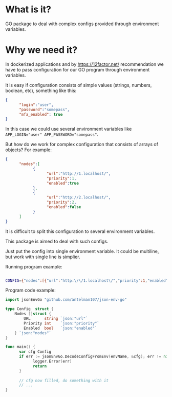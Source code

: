 # What is it?
GO package to deal with complex configs provided through environment variables.

# Why we need it?
In dockerized applications and by https://12factor.net/ recommendation
we have to pass configuration for our GO program through environment variables.

It is easy if configuration consists of simple values (strings, numbers, boolean, etc), something like this:

```json
{
      "login":"user",
      "password":"somepass",
      "mfa_enabled": true
}
```

In this case we could use several environment variables like  `APP_LOGIN="user" APP_PASSWORD="somepass"`.

But how do we work for complex configuration 
that consists of arrays of objects? For example:
```json
{
      "nodes":[
            {
                  "url":"http://1.localhost/",
                  "priority":1,
                  "enabled":true
            },
            {
                  "url":"http://2.localhost/",
                  "priority":2,
                  "enabled":false
            }
      ]
}
```

It is difficult to split this configuration to several environment variables.

This package is aimed to deal with such configs.

Just put the config into single environment variable.
It could be multiline, but work with single line is simplier.

Running program example:

```bash

CONFIG={"nodes":[{"url":"http:\/\/1.localhost\/","priority":1,"enabled":true},{"url":"http:\/\/2.localhost\/","priority":2,"enabled":false}]} ./app
```

Program code example:
```GO
import jsonEnvGo "github.com/antelman107/json-env-go"

type Config  struct {
	Nodes []struct {
		URL      string `json:"url"`
		Priority int    `json:"priority"`
		Enabled  bool   `json:"enabled"`
	} `json:"nodes"`
}

func main() {
      var cfg Config
      if err := jsonEnvGo.DecodeConfigFromEnv(envName, &cfg); err != nil {
            logger.Error(err)
            return
      }
      
      // cfg now filled, do something with it
      // ...
}
```


